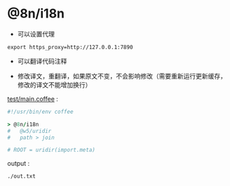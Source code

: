 [‼️]: ✏️README.mdt

# @8n/i18n

* 可以设置代理

```
export https_proxy=http://127.0.0.1:7890
```

* 可以翻译代码注释

* 修改译文，重翻译，如果原文不变，不会影响修改（需要重新运行更新缓存，修改的译文不能增加换行）

[test/main.coffee](./test/main.coffee) :

```coffee
#!/usr/bin/env coffee

> @8n/i18n
#   @w5/uridir
#   path > join

# ROOT = uridir(import.meta)
```

output :

```
./out.txt
```
